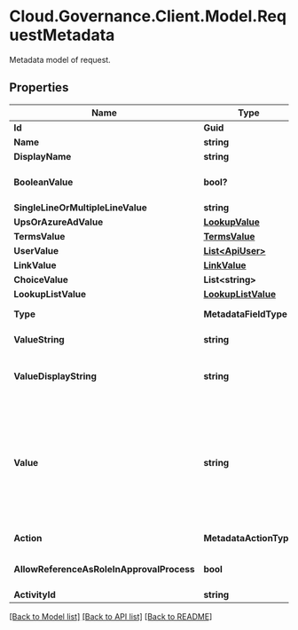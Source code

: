 # Cloud.Governance.Client.Model.RequestMetadata
Metadata model of request.
## Properties

Name | Type | Description | Notes
------------ | ------------- | ------------- | -------------
**Id** | **Guid** | Id of metadata. | [optional] 
**Name** | **string** | Name of metadata. | [optional] 
**DisplayName** | **string** |  | [optional] 
**BooleanValue** | **bool?** | Value of Yes/No metadata. | [optional] [default to false]
**SingleLineOrMultipleLineValue** | **string** | Value of Single/Multiple line of text metadata. | [optional] 
**UpsOrAzureAdValue** | [**LookupValue**](LookupValue.md) | Value of User Profile or Azure AD metadata. | [optional] 
**TermsValue** | [**TermsValue**](TermsValue.md) | Value of Managed metadata metadata. | [optional] 
**UserValue** | [**List&lt;ApiUser&gt;**](ApiUser.md) | Value of Person or Group metadata. | [optional] 
**LinkValue** | [**LinkValue**](LinkValue.md) | Value of Hyperlink metadata. | [optional] 
**ChoiceValue** | **List&lt;string&gt;** | Value of Choice metadata. | [optional] 
**LookupListValue** | [**LookupListValue**](LookupListValue.md) | Value of Lookup to SharePoint library/list metadata. | [optional] 
**Type** | **MetadataFieldType** | Type of metadata. | [optional] [readonly] 
**ValueString** | **string** | Display value of metadata. | [optional] [readonly] 
**ValueDisplayString** | **string** | Display value of metadata for show in the page.  The customer maybe depend the valueString to do something, so we need a new property for show in the page  GAO-43948 | [optional] 
**Value** | **string** | Value of metadata, you can set this value for all metadata types when calling API  Examples:  Yes/No metadata: \&quot;True\&quot;  User Profile or Azure AD metadata: \&quot;user1@example.com\&quot;  Managed metadata metadata: \&quot;term1;term2\&quot;  Person or Group metadata: \&quot;user1@example.com;user2@example.com\&quot;  Hyperlink metadata: \&quot;linktitle;linkaddress\&quot;  Lookup to SharePoint library/list metadata: \&quot;value\&quot;  Choice metadata: \&quot;choice1;choice2\&quot; | [optional] 
**Action** | **MetadataActionType** | Action of metadata, used in change workspace metadata service. | [optional] 
**AllowReferenceAsRoleInApprovalProcess** | **bool** | Whether the metadata is allowed to be referenced as a variable role that can be selected in an approval process. | [optional] [default to false]
**ActivityId** | **string** |  | [optional] 

[[Back to Model list]](../README.md#documentation-for-models) [[Back to API list]](../README.md#documentation-for-api-endpoints) [[Back to README]](../README.md)

